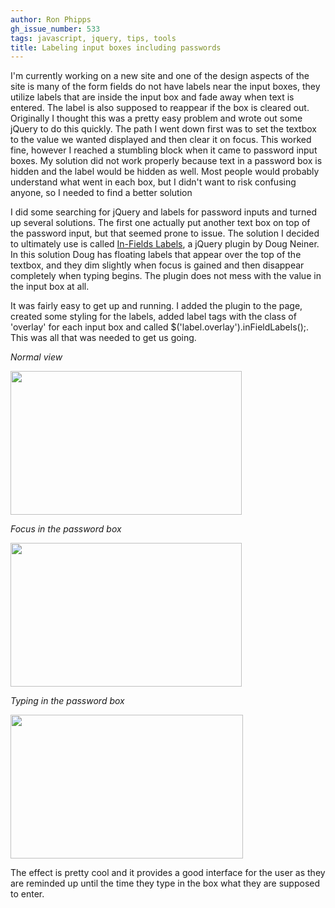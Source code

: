 ```yaml
---
author: Ron Phipps
gh_issue_number: 533
tags: javascript, jquery, tips, tools
title: Labeling input boxes including passwords
---
```




I'm currently working on a new site and one of the design aspects of the site is many of the form fields do not have labels near the input boxes, they utilize labels that are inside the input box and fade away when text is entered.  The label is also supposed to reappear if the box is cleared out.  Originally I thought this was a pretty easy problem and wrote out some jQuery to do this quickly.  The path I went down first was to set the textbox to the value we wanted displayed and then clear it on focus.  This worked fine, however I reached a stumbling block when it came to password input boxes.  My solution did not work properly because text in a password box is hidden and the label would be hidden as well.  Most people would probably understand what went in each box, but I didn't want to risk confusing anyone, so I needed to find a better solution

I did some searching for jQuery and labels for password inputs and turned up several solutions.  The first one actually put another text box on top of the password input, but that seemed prone to issue.  The solution I decided to ultimately use is called [In-Fields Labels](http://fuelyourcoding.com/in-field-labels/), a jQuery plugin by Doug Neiner. In this solution Doug has floating labels that appear over the top of the textbox, and they dim slightly when focus is gained and then disappear completely when typing begins.  The plugin does not mess with the value in the input box at all.

It was fairly easy to get up and running.  I added the plugin to the page, created some styling for the labels, added label tags with the class of 'overlay' for each input box and called $('label.overlay').inFieldLabels();.  This was all that was needed to get us going.

*Normal view*

<a href="/blog/2011/12/23/labeling-input-boxes-including/image-0-big.jpeg" onblur="try {parent.deselectBloggerImageGracefully();} catch(e) {}"><img alt="" border="0" id="BLOGGER_PHOTO_ID_5689389498450853362" src="/blog/2011/12/23/labeling-input-boxes-including/image-0.jpeg" style="cursor:pointer; cursor:hand;width: 370px; height: 230px;"/></a>

*Focus in the password box*

<a href="/blog/2011/12/23/labeling-input-boxes-including/image-1-big.jpeg" onblur="try {parent.deselectBloggerImageGracefully();} catch(e) {}"><img alt="" border="0" id="BLOGGER_PHOTO_ID_5689389502905817794" src="/blog/2011/12/23/labeling-input-boxes-including/image-1.jpeg" style="cursor:pointer; cursor:hand;width: 370px; height: 230px;"/></a>

*Typing in the password box*

<a href="/blog/2011/12/23/labeling-input-boxes-including/image-2-big.jpeg" onblur="try {parent.deselectBloggerImageGracefully();} catch(e) {}"><img alt="" border="0" id="BLOGGER_PHOTO_ID_5689389500673187938" src="/blog/2011/12/23/labeling-input-boxes-including/image-2.jpeg" style="cursor:pointer; cursor:hand;width: 372px; height: 230px;"/></a>

The effect is pretty cool and it provides a good interface for the user as they are reminded up until the time they type in the box what they are supposed to enter.


